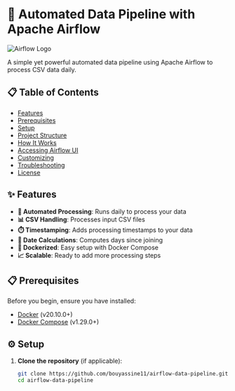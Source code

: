 # 🚀 Automated Data Pipeline with Apache Airflow

![Airflow Logo](https://airflow.apache.org/images/feature-image.png)

A simple yet powerful automated data pipeline using Apache Airflow to process CSV data daily.

## 📋 Table of Contents
- [Features](#✨-features)
- [Prerequisites](#📋-prerequisites)
- [Setup](#⚙️-setup)
- [Project Structure](#📂-project-structure)
- [How It Works](#🤖-how-it-works)
- [Accessing Airflow UI](#🌐-accessing-airflow-ui)
- [Customizing](#🎨-customizing)
- [Troubleshooting](#🐛-troubleshooting)
- [License](#📜-license)

## ✨ Features

- **🔄 Automated Processing**: Runs daily to process your data
- **📊 CSV Handling**: Processes input CSV files
- **⏱️ Timestamping**: Adds processing timestamps to your data
- **📅 Date Calculations**: Computes days since joining
- **🐳 Dockerized**: Easy setup with Docker Compose
- **📈 Scalable**: Ready to add more processing steps

## 📋 Prerequisites

Before you begin, ensure you have installed:

- [Docker](https://www.docker.com/) (v20.10.0+)
- [Docker Compose](https://docs.docker.com/compose/) (v1.29.0+)

## ⚙️ Setup

1. **Clone the repository** (if applicable):
   ```bash
   git clone https://github.com/bouyassine11/airflow-data-pipeline.git
   cd airflow-data-pipeline
